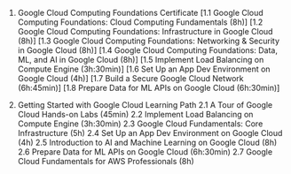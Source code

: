 1. Google Cloud Computing Foundations Certificate
   [1.1 Google Cloud Computing Foundations: Cloud Computing Fundamentals (8h)]
   [1.2 Google Cloud Computing Foundations: Infrastructure in Google Cloud (8h)]
   [1.3 Google Cloud Computing Foundations: Networking & Security in Google Cloud (8h)]
   [1.4 Google Cloud Computing Foundations: Data, ML, and AI in Google Cloud (8h)]
   [1.5 Implement Load Balancing on Compute Engine (3h:30min)]
   [1.6 Set Up an App Dev Environment on Google Cloud (4h)]
   [1.7 Build a Secure Google Cloud Network (6h:45min)]
   [1.8 Prepare Data for ML APIs on Google Cloud (6h:30min)]

2. Getting Started with Google Cloud Learning Path
   2.1 A Tour of Google Cloud Hands-on Labs (45min)
   2.2 Implement Load Balancing on Compute Engine (3h:30min)
   2.3 Google Cloud Fundamentals: Core Infrastructure (5h)
   2.4 Set Up an App Dev Environment on Google Cloud (4h)
   2.5 Introduction to AI and Machine Learning on Google Cloud (8h)
   2.6 Prepare Data for ML APIs on Google Cloud (6h:30min)
   2.7 Google Cloud Fundamentals for AWS Professionals (8h)
